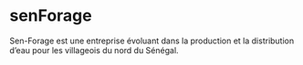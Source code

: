 # senForage
Sen-Forage est une entreprise évoluant dans la production et la distribution d’eau pour les villageois du nord du Sénégal. 
